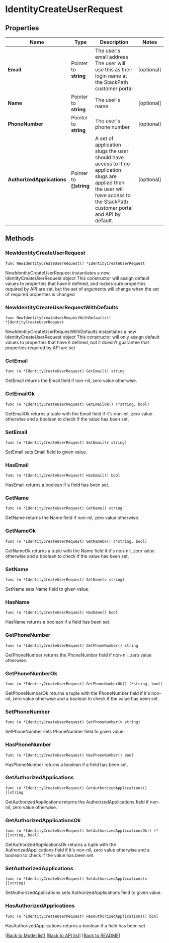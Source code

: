 # IdentityCreateUserRequest

## Properties

Name | Type | Description | Notes
------------ | ------------- | ------------- | -------------
**Email** | Pointer to **string** | The user&#39;s email address  The user will use this as their login name at the StackPath customer portal | [optional] 
**Name** | Pointer to **string** | The user&#39;s name | [optional] 
**PhoneNumber** | Pointer to **string** | The user&#39;s phone number | [optional] 
**AuthorizedApplications** | Pointer to **[]string** | A set of application slugs the user should have access to  If no application slugs are applied then the user will have access to the StackPath customer portal and API by default. | [optional] 

## Methods

### NewIdentityCreateUserRequest

`func NewIdentityCreateUserRequest() *IdentityCreateUserRequest`

NewIdentityCreateUserRequest instantiates a new IdentityCreateUserRequest object
This constructor will assign default values to properties that have it defined,
and makes sure properties required by API are set, but the set of arguments
will change when the set of required properties is changed

### NewIdentityCreateUserRequestWithDefaults

`func NewIdentityCreateUserRequestWithDefaults() *IdentityCreateUserRequest`

NewIdentityCreateUserRequestWithDefaults instantiates a new IdentityCreateUserRequest object
This constructor will only assign default values to properties that have it defined,
but it doesn't guarantee that properties required by API are set

### GetEmail

`func (o *IdentityCreateUserRequest) GetEmail() string`

GetEmail returns the Email field if non-nil, zero value otherwise.

### GetEmailOk

`func (o *IdentityCreateUserRequest) GetEmailOk() (*string, bool)`

GetEmailOk returns a tuple with the Email field if it's non-nil, zero value otherwise
and a boolean to check if the value has been set.

### SetEmail

`func (o *IdentityCreateUserRequest) SetEmail(v string)`

SetEmail sets Email field to given value.

### HasEmail

`func (o *IdentityCreateUserRequest) HasEmail() bool`

HasEmail returns a boolean if a field has been set.

### GetName

`func (o *IdentityCreateUserRequest) GetName() string`

GetName returns the Name field if non-nil, zero value otherwise.

### GetNameOk

`func (o *IdentityCreateUserRequest) GetNameOk() (*string, bool)`

GetNameOk returns a tuple with the Name field if it's non-nil, zero value otherwise
and a boolean to check if the value has been set.

### SetName

`func (o *IdentityCreateUserRequest) SetName(v string)`

SetName sets Name field to given value.

### HasName

`func (o *IdentityCreateUserRequest) HasName() bool`

HasName returns a boolean if a field has been set.

### GetPhoneNumber

`func (o *IdentityCreateUserRequest) GetPhoneNumber() string`

GetPhoneNumber returns the PhoneNumber field if non-nil, zero value otherwise.

### GetPhoneNumberOk

`func (o *IdentityCreateUserRequest) GetPhoneNumberOk() (*string, bool)`

GetPhoneNumberOk returns a tuple with the PhoneNumber field if it's non-nil, zero value otherwise
and a boolean to check if the value has been set.

### SetPhoneNumber

`func (o *IdentityCreateUserRequest) SetPhoneNumber(v string)`

SetPhoneNumber sets PhoneNumber field to given value.

### HasPhoneNumber

`func (o *IdentityCreateUserRequest) HasPhoneNumber() bool`

HasPhoneNumber returns a boolean if a field has been set.

### GetAuthorizedApplications

`func (o *IdentityCreateUserRequest) GetAuthorizedApplications() []string`

GetAuthorizedApplications returns the AuthorizedApplications field if non-nil, zero value otherwise.

### GetAuthorizedApplicationsOk

`func (o *IdentityCreateUserRequest) GetAuthorizedApplicationsOk() (*[]string, bool)`

GetAuthorizedApplicationsOk returns a tuple with the AuthorizedApplications field if it's non-nil, zero value otherwise
and a boolean to check if the value has been set.

### SetAuthorizedApplications

`func (o *IdentityCreateUserRequest) SetAuthorizedApplications(v []string)`

SetAuthorizedApplications sets AuthorizedApplications field to given value.

### HasAuthorizedApplications

`func (o *IdentityCreateUserRequest) HasAuthorizedApplications() bool`

HasAuthorizedApplications returns a boolean if a field has been set.


[[Back to Model list]](../README.md#documentation-for-models) [[Back to API list]](../README.md#documentation-for-api-endpoints) [[Back to README]](../README.md)


